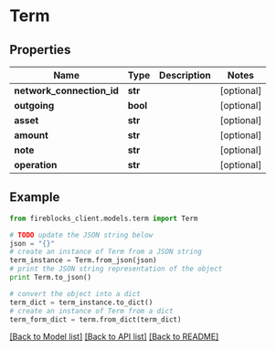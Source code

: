 # Term


## Properties
Name | Type | Description | Notes
------------ | ------------- | ------------- | -------------
**network_connection_id** | **str** |  | [optional] 
**outgoing** | **bool** |  | [optional] 
**asset** | **str** |  | [optional] 
**amount** | **str** |  | [optional] 
**note** | **str** |  | [optional] 
**operation** | **str** |  | [optional] 

## Example

```python
from fireblocks_client.models.term import Term

# TODO update the JSON string below
json = "{}"
# create an instance of Term from a JSON string
term_instance = Term.from_json(json)
# print the JSON string representation of the object
print Term.to_json()

# convert the object into a dict
term_dict = term_instance.to_dict()
# create an instance of Term from a dict
term_form_dict = term.from_dict(term_dict)
```
[[Back to Model list]](../README.md#documentation-for-models) [[Back to API list]](../README.md#documentation-for-api-endpoints) [[Back to README]](../README.md)


